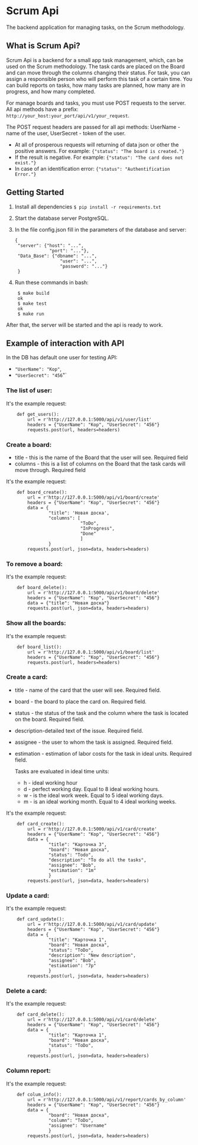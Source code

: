 # Scrum Api

The backend application for managing tasks, on the Scrum methodology.

## What is Scrum Api?
Scrum Api is a backend for a small app
task management, which, can be used on the Scrum methodology.
The task cards are placed on the Board and can move through the columns changing their status.
For task, you can assign a responsible person who will perform this task of a certain time.
You can build reports on tasks, how many tasks are planned, how many are in progress, and how many completed.

For manage boards and tasks, you must use POST requests to the server.
All api methods have a prefix: `http://your_host:your_port/api/v1/your_request`.

The POST request headers are passed for all api methods: UserName - name of the user, UserSecret - token of the user.

* At all of prosperous requests will returning of data json or other the positive answers. For example: `{"status": "The board is created."}`
* If the result is negative. For example: `{"status": "The card does not exist."}`
* In case of an identification error: `{"status": "Authentification Error."}`
  
## Getting Started
1. Install all dependencies `$ pip install -r requirements.txt`
2. Start the database server PostgreSQL.
3. In the file config.json fill in the parameters of the database and server:
    
       {
        "server": {"host": "...", 
                    "port": "..."}, 
        "Data_Base": {"dbname": "...", 
                        "user": "...",
                        "password": "..."}
        }
4. Run these commands in bash:

        $ make build
        ok
        $ make test
        ok
        $ make run

After that, the server will be started and the api is ready to work.

## Example of interaction with API
In the DB has default one user for testing API: 
- `"UserName": "Kop"`, 
- `"UserSecret": "456`"`

### The list of user:
It's the example request:

        def get_users():
            url = r'http://127.0.0.1:5000/api/v1/user/list'
            headers = {"UserName": "Kop", "UserSecret": "456"}
            requests.post(url, headers=headers)

### Create a board:
- title - this is the name of the Board that the user will see. Required field
- columns - this is a list of columns on the Board that the task cards will move through.
Required field

It's the example request:

        def board_create():
            url = r'http://127.0.0.1:5000/api/v1/board/create'
            headers = {"UserName": "Kop", "UserSecret": "456"}
            data = {
                    "title": 'Новая доска',
                    "columns": [
                                "ToDo",
                                "InProgress",
                                "Done"
                                ]
                    }
            requests.post(url, json=data, headers=headers)

### To remove a board:
It's the example request:

        def board_delete():
            url = r'http://127.0.0.1:5000/api/v1/board/delete'
            headers = {"UserName": "Kop", "UserSecret": "456"}
            data = {"title": "Новая доска"}
            requests.post(url, json=data, headers=headers)


### Show all the boards:

It's the example request:

        def board_list():
            url = r'http://127.0.0.1:5000/api/v1/board/list'
            headers = {"UserName": "Kop", "UserSecret": "456"}
            requests.post(url, headers=headers)

### Create a card:

- title - name of the card that the user will see. Required field.
- board - the board to place the card on. Required field.
- status - the status of the task and the column where the task is located on the board. Required field.
- description-detailed text of the issue. Required field.
- assignee - the user to whom the task is assigned. Required field.
- estimation - estimation of labor costs for the task in ideal units. Required field. 
  
  Tasks are evaluated in ideal time units:
  - h - ideal working hour
  - d - perfect working day. Equal to 8 ideal working hours.
  - w - is the ideal work week. Equal to 5 ideal working days.
  - m - is an ideal working month. Equal to 4 ideal working weeks.
  

It's the example request:

        def card_create():
            url = r'http://127.0.0.1:5000/api/v1/card/create'
            headers = {"UserName": "Kop", "UserSecret": "456"}
            data = {
                    "title": "Карточка 3",
                    "board": "Новая доска",
                    "status": "Todo",
                    "description": "To do all the tasks",
                    "assignee": "Bob",
                    "estimation": "1m"
                    }
            requests.post(url, json=data, headers=headers) 

### Update a card:

It's the example request:

        def card_update():
            url = r'http://127.0.0.1:5000/api/v1/card/update'
            headers = {"UserName": "Kop", "UserSecret": "456"}
            data = {
                    "title": "Карточка 1",
                    "board": "Новая доска",
                    "status": "ToDo",
                    "description": "New description",
                    "assignee": "Bob",
                    "estimation": "7p"
                    }
            requests.post(url, json=data, headers=headers) 

### Delete a card:

It's the example request:

        def card_delete():
            url = r'http://127.0.0.1:5000/api/v1/card/delete'
            headers = {"UserName": "Kop", "UserSecret": "456"}
            data = {
                    "title": "Карточка 1",
                    "board": "Новая доска",
                    "status": "ToDo",
                    }
            requests.post(url, json=data, headers=headers) 

### Column report:

It's the example request:

        def colum_info():
            url = r'http://127.0.0.1:5000/api/v1/report/cards_by_column'
            headers = {"UserName": "Kop", "UserSecret": "456"}
            data = {
                    "board": "Новая доска",
                    "column": "ToDo",
                    "assignee": "Username"
                    }
            requests.post(url, json=data, headers=headers) 
